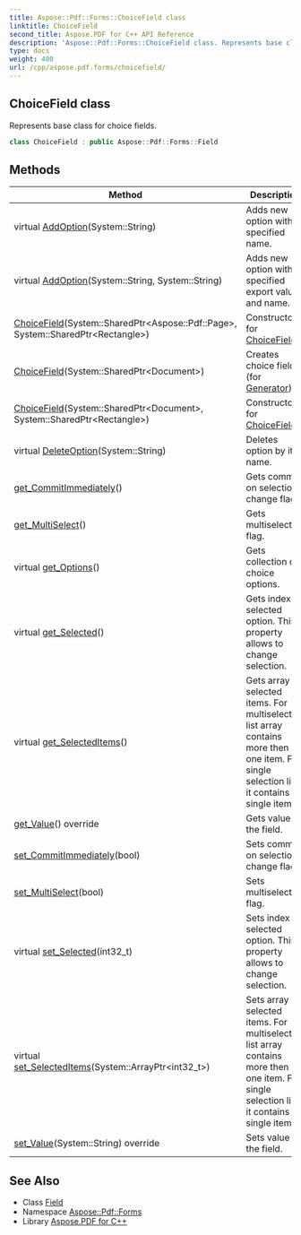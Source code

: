 ```yaml
---
title: Aspose::Pdf::Forms::ChoiceField class
linktitle: ChoiceField
second_title: Aspose.PDF for C++ API Reference
description: 'Aspose::Pdf::Forms::ChoiceField class. Represents base class for choice fields in C++.'
type: docs
weight: 400
url: /cpp/aspose.pdf.forms/choicefield/
---
```

## ChoiceField class


Represents base class for choice fields.

```cpp
class ChoiceField : public Aspose::Pdf::Forms::Field
```

## Methods

| Method | Description |
| --- | --- |
| virtual [AddOption](./addoption/)(System::String) | Adds new option with specified name. |
| virtual [AddOption](./addoption/)(System::String, System::String) | Adds new option with specified export value and name. |
| [ChoiceField](./choicefield/)(System::SharedPtr\<Aspose::Pdf::Page\>, System::SharedPtr\<Rectangle\>) | Constructor for [ChoiceField](./). |
| [ChoiceField](./choicefield/)(System::SharedPtr\<Document\>) | Creates choice field (for [Generator](../../aspose.pdf.generator/)) |
| [ChoiceField](./choicefield/)(System::SharedPtr\<Document\>, System::SharedPtr\<Rectangle\>) | Constructor for [ChoiceField](./). |
| virtual [DeleteOption](./deleteoption/)(System::String) | Deletes option by its name. |
| [get_CommitImmediately](./get_commitimmediately/)() | Gets commit on selection change flag. |
| [get_MultiSelect](./get_multiselect/)() | Gets multiselection flag. |
| virtual [get_Options](./get_options/)() | Gets collection of choice options. |
| virtual [get_Selected](./get_selected/)() | Gets index of selected option. This property allows to change selection. |
| virtual [get_SelectedItems](./get_selecteditems/)() | Gets array of selected items. For multiselect list array contains more then one item. For single selection list it contains single item. |
| [get_Value](./get_value/)() override | Gets value of the field. |
| [set_CommitImmediately](./set_commitimmediately/)(bool) | Sets commit on selection change flag. |
| [set_MultiSelect](./set_multiselect/)(bool) | Sets multiselection flag. |
| virtual [set_Selected](./set_selected/)(int32_t) | Sets index of selected option. This property allows to change selection. |
| virtual [set_SelectedItems](./set_selecteditems/)(System::ArrayPtr\<int32_t\>) | Sets array of selected items. For multiselect list array contains more then one item. For single selection list it contains single item. |
| [set_Value](./set_value/)(System::String) override | Sets value of the field. |
## See Also

* Class [Field](../field/)
* Namespace [Aspose::Pdf::Forms](../)
* Library [Aspose.PDF for C++](../../)
